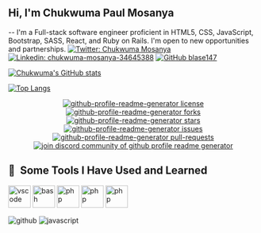 ## Hi, I'm Chukwuma Paul Mosanya
-- I'm a Full-stack software engineer proficient in HTML5, CSS, JavaScript, Bootstrap, SASS, React, and Ruby on Rails. I'm open to new opportunities and partnerships.
[![Twitter: Chukwuma Mosanya](https://img.shields.io/twitter/follow/ChukwumaMosanya?style=social)](https://twitter.com/ChukwumaMosanya)
[![Linkedin: chukwuma-mosanya-34645388](https://img.shields.io/badge/-chukwuma-mosanya-34645388-blue?style=flat-square&logo=Linkedin&logoColor=white&link=https://www.linkedin.com/in/chukwuma-mosanya-34645388/)](https://www.linkedin.com/in/chukwuma-mosanya-34645388/)
[![GitHub blase147](https://img.shields.io/github/followers/blase147?label=follow&style=social)](https://github.com/blase147)

[![Chukwuma's GitHub stats](https://github-readme-stats.vercel.app/api?username=blase147)](https://github.com/blase147/github-readme-stats)

[![Top Langs](https://github-readme-stats.vercel.app/api/top-langs/?username=blase147&layout=compact)](https://github.com/blase147/github-readme-stats)

<p align="center">
<a href="https://github.com/blase147/github-profile-readme-generator/blob/master/LICENSE" target="blank">
<img src="https://img.shields.io/github/license/blase147/github-profile-readme-generator?style=flat-square" alt="github-profile-readme-generator license" />
</a>
<a href="https://github.com/blase147/github-profile-readme-generator/fork" target="blank">
<img src="https://img.shields.io/github/forks/blase147/github-profile-readme-generator?style=flat-square" alt="github-profile-readme-generator forks"/>
</a>
<a href="https://github.com/blase147/github-profile-readme-generator/stargazers" target="blank">
<img src="https://img.shields.io/github/stars/blase147/github-profile-readme-generator?style=flat-square" alt="github-profile-readme-generator stars"/>
</a>
<a href="https://github.com/blase147/github-profile-readme-generator/issues" target="blank">
<img src="https://img.shields.io/github/issues/blase147/github-profile-readme-generator?style=flat-square" alt="github-profile-readme-generator issues"/>
</a>
<a href="https://github.com/blase147/github-profile-readme-generator/pulls" target="blank">
<img src="https://img.shields.io/github/issues-pr/blase147/github-profile-readme-generator?style=flat-square" alt="github-profile-readme-generator pull-requests"/>
</a>
<a href="https://discord.gg/HHMs7Eg" target="blank">
<img src="https://img.shields.io/discord/735303195105951764?label=Join%20Community&logo=discord&style=flat-square" alt="join discord community of github profile readme generator"/>
</a>
</p>

<h2> 🚀 &nbsp;Some Tools I Have Used and Learned</h2>
<p align="left">
<img src="https://cdn.jsdelivr.net/gh/devicons/devicon/icons/vscode/vscode-original.svg" alt="vscode" width="45" height="45"/>
<img src="https://cdn.jsdelivr.net/gh/devicons/devicon/icons/bash/bash-original.svg" alt="bash" width="45" height="45"/>
<img src="https://cdn.jsdelivr.net/gh/devicons/devicon/icons/javascript/javascript-original.svg" alt="php" width="45" height="45"/>
<img src="https://cdn.jsdelivr.net/gh/devicons/devicon/icons/ruby/ruby-original.svg" alt="php" width="45" height="45"/>
 <img src="https://cdn.jsdelivr.net/gh/devicons/devicon/icons/react/react-original.svg" alt="php" width="45" height="45"/>
</p>

![github](https://img.shields.io/badge/GitHub-000000?style=for-the-badge&logo=GitHub&logoColor=white)
![javascript](https://img.shields.io/badge/javascript-000000?style=for-the-badge&logo=javascript&logoColor=white)
